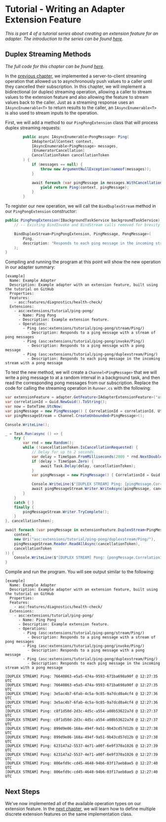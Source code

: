 # Tutorial - Writing an Adapter Extension Feature

_This is part 4 of a tutorial series about creating an extension feature for an adapter. The introduction to the series can be found [here](00-Introduction.md)._


## Duplex Streaming Methods

_The full code for this chapter can be found [here](/examples/tutorials/writing-an-extension-feature/chapter-04)._

In the [previous chapter](03-Streaming_Methods.md), we implemented a server-to-client streaming operation that allowed us to asynchronously push values to a caller until they cancelled their subscription. In this chapter, we will implement a bidirectional (or duplex) streaming operation, allowing a caller to stream values to the extension feature and also allowing the feature to stream values back to the caller. Just as a streaming response uses an `IAsyncEnumerable<T>` to return results to the caller, an `IAsyncEnumerable<T>` is also used to stream inputs to the operation.

First, we will add a method to our `PingPongExtension` class that will process duplex streaming requests:

```csharp
        public async IAsyncEnumerable<PongMessage> Ping(
            IAdapterCallContext context, 
            IAsyncEnumerable<PingMessage> messages, 
            [EnumeratorCancellation]
            CancellationToken cancellationToken
        ) {
            if (messages == null) {
                throw new ArgumentNullException(nameof(messages));
            }

            await foreach (var pingMessage in messages.WithCancellation(cancellationToken)) {
                yield return Ping(context, pingMessage);
            }
        }
```

To register our new operation, we will call the `BindDuplexStream` method in our `PingPongExtension` constructor:

```csharp
public PingPongExtension(IBackgroundTaskService backgroundTaskService) : base(backgroundTaskService) {
    // -- Existing BindInvoke and BindStream calls removed for brevity --

    BindDuplexStream<PingPongExtension, PingMessage, PongMessage>(
        Ping,
        description: "Responds to each ping message in the incoming stream with a pong message"
    );
}
```

Compiling and running the program at this point will show the new operation in our adapter summary:

```
[example]
  Name: Example Adapter
  Description: Example adapter with an extension feature, built using the tutorial on GitHub
  Properties:
  Features:
    - asc:features/diagnostics/health-check/
  Extensions:
    - asc:extensions/tutorial/ping-pong/
      - Name: Ping Pong
      - Description: Example extension feature.
      - Operations:
        - Ping (asc:extensions/tutorial/ping-pong/stream/Ping/)
          - Description: Responds to a ping message with a stream of pong messages
        - Ping (asc:extensions/tutorial/ping-pong/invoke/Ping/)
          - Description: Responds to a ping message with a pong message
        - Ping (asc:extensions/tutorial/ping-pong/duplexstream/Ping/)
          - Description: Responds to each ping message in the incoming stream with a pong message
```

To test the new method, we will create a `Channel<PingMessage>` that we will write a ping message to at a random interval in a background task, and then read the corresponding pong messages from our subscription. Replace the code for calling the streaming operation in `Runner.cs` with the following:

```csharp
var extensionFeature = adapter.GetFeature<IAdapterExtensionFeature>("asc:extensions/tutorial/ping-pong/");
var correlationId = Guid.NewGuid().ToString();
var now = DateTime.UtcNow;
var pingMessage = new PingMessage() { CorrelationId = correlationId, UtcTime = now };
var pingMessageStream = Channel.CreateUnbounded<PingMessage>();

Console.WriteLine();

_ = Task.Run(async () => { 
    try {
        var rnd = new Random();
        while (!cancellationToken.IsCancellationRequested) {
            // Delay for up to 2 seconds.
            var delay = TimeSpan.FromMilliseconds(2000 * rnd.NextDouble());
            if (delay > TimeSpan.Zero) {
                await Task.Delay(delay, cancellationToken);
            }
            var pingMessage = new PingMessage() { CorrelationId = Guid.NewGuid().ToString() };

            Console.WriteLine($"[DUPLEX STREAM] Ping: {pingMessage.CorrelationId} @ {pingMessage.UtcTime:HH:mm:ss} UTC");
            await pingMessageStream.Writer.WriteAsync(pingMessage, cancellationToken);
        }
    }
    catch { }
    finally {
        pingMessageStream.Writer.TryComplete();
    }
}, cancellationToken);

await foreach (var pongMessage in extensionFeature.DuplexStream<PingMessage, PongMessage>(
    context,
    new Uri("asc:extensions/tutorial/ping-pong/duplexstream/Ping/"),
    pingMessageStream.Reader.ReadAllAsync(cancellationToken),
    cancellationToken
)) {
    Console.WriteLine($"[DUPLEX STREAM] Pong: {pongMessage.CorrelationId} @ {pongMessage.UtcTime:HH:mm:ss} UTC");
}
```

Compile and run the program. You will see output similar to the following:

```
[example]
  Name: Example Adapter
  Description: Example adapter with an extension feature, built using the tutorial on GitHub
  Properties:
  Features:
    - asc:features/diagnostics/health-check/
  Extensions:
    - asc:extensions/tutorial/ping-pong/
      - Name: Ping Pong
      - Description: Example extension feature.
      - Operations:
        - Ping (asc:extensions/tutorial/ping-pong/stream/Ping/)
          - Description: Responds to a ping message with a stream of pong messages
        - Ping (asc:extensions/tutorial/ping-pong/invoke/Ping/)
          - Description: Responds to a ping message with a pong message
        - Ping (asc:extensions/tutorial/ping-pong/duplexstream/Ping/)
          - Description: Responds to each ping message in the incoming stream with a pong message

[DUPLEX STREAM] Ping: 76640863-e5a5-474a-9593-671ba698a90f @ 12:27:35 UTC
[DUPLEX STREAM] Pong: 76640863-e5a5-474a-9593-671ba698a90f @ 12:27:35 UTC
[DUPLEX STREAM] Ping: 3e5ac4b7-6fab-4c5a-9c85-9a7dcd0a4cf4 @ 12:27:36 UTC
[DUPLEX STREAM] Pong: 3e5ac4b7-6fab-4c5a-9c85-9a7dcd0a4cf4 @ 12:27:36 UTC
[DUPLEX STREAM] Ping: c8f1d50d-2d3c-4d5c-a554-a08b53622a7d @ 12:27:37 UTC
[DUPLEX STREAM] Pong: c8f1d50d-2d3c-4d5c-a554-a08b53622a7d @ 12:27:37 UTC
[DUPLEX STREAM] Ping: 899d9e86-168a-494f-9a51-9b43cd57d12b @ 12:27:38 UTC
[DUPLEX STREAM] Pong: 899d9e86-168a-494f-9a51-9b43cd57d12b @ 12:27:38 UTC
[DUPLEX STREAM] Ping: 623147a2-5537-4e71-a00f-6e9f370a1026 @ 12:27:39 UTC
[DUPLEX STREAM] Pong: 623147a2-5537-4e71-a00f-6e9f370a1026 @ 12:27:39 UTC
[DUPLEX STREAM] Ping: 806efd9c-cd45-4648-94b6-03f17aeb8ae5 @ 12:27:40 UTC
[DUPLEX STREAM] Pong: 806efd9c-cd45-4648-94b6-03f17aeb8ae5 @ 12:27:40 UTC
```


## Next Steps

We've now implemented all of the available operation types on our extension feature. In the [next chapter](05-Implementing_Multiple_Extensions.md), we will learn how to define multiple discrete extension features on the same implementation class.
